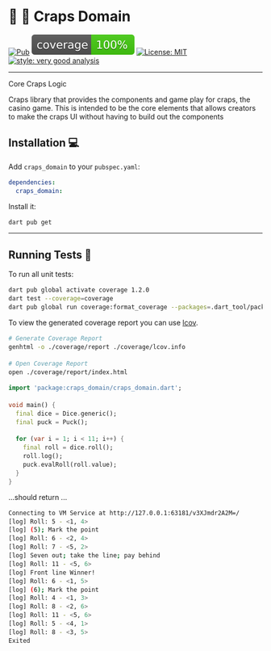 # 🎲 🎲 Craps Domain

[![Pub](https://img.shields.io/pub/v/craps_domain.svg)](https://pub.dev/packages/craps_domain)
[![coverage](https://raw.githubusercontent.com/Fa-C-Shus/craps_domain/main/coverage_badge.svg)](https://github.com/Fa-C-Shus/craps_domain/actions)
[![License: MIT](https://img.shields.io/badge/license-MIT-purple.svg)](https://opensource.org/licenses/MIT)
[![style: very good analysis][very_good_analysis_badge]][very_good_analysis_link]

---

Core Craps Logic

Craps library that provides the components and game play for craps, the casino game. This is intended to be the core elements that allows creators to make the craps UI without having to build out the components

## Installation 💻

Add `craps_domain` to your `pubspec.yaml`:

```yaml
dependencies:
  craps_domain:
```

Install it:

```sh
dart pub get
```

---

## Running Tests 🧪

To run all unit tests:

```sh
dart pub global activate coverage 1.2.0
dart test --coverage=coverage
dart pub global run coverage:format_coverage --packages=.dart_tool/package_config.json --check-ignore --report-on=lib --lcov -o ./coverage/lcov.info -i ./coverage
```

To view the generated coverage report you can use [lcov](https://github.com/linux-test-project/lcov).

```sh
# Generate Coverage Report
genhtml -o ./coverage/report ./coverage/lcov.info

# Open Coverage Report
open ./coverage/report/index.html
```

```dart
import 'package:craps_domain/craps_domain.dart';

void main() {
  final dice = Dice.generic();
  final puck = Puck();

  for (var i = 1; i < 11; i++) {
    final roll = dice.roll();
    roll.log();
    puck.evalRoll(roll.value);
  }
}
```

...should return ...

```sh
Connecting to VM Service at http://127.0.0.1:63181/v3XJmdr2A2M=/
[log] Roll: 5 - <1, 4>
[log] (5); Mark the point
[log] Roll: 6 - <2, 4>
[log] Roll: 7 - <5, 2>
[log] Seven out; take the line; pay behind
[log] Roll: 11 - <5, 6>
[log] Front line Winner!
[log] Roll: 6 - <1, 5>
[log] (6); Mark the point
[log] Roll: 4 - <1, 3>
[log] Roll: 8 - <2, 6>
[log] Roll: 11 - <5, 6>
[log] Roll: 5 - <4, 1>
[log] Roll: 8 - <3, 5>
Exited
```

[dart_install_link]: https://dart.dev/get-dart
[github_actions_link]: https://docs.github.com/en/actions/learn-github-actions
[license_badge]: https://img.shields.io/badge/license-MIT-blue.svg
[license_link]: https://opensource.org/licenses/MIT
[logo_black]: https://raw.githubusercontent.com/VGVentures/very_good_brand/main/styles/README/vgv_logo_black.png#gh-light-mode-only
[logo_white]: https://raw.githubusercontent.com/VGVentures/very_good_brand/main/styles/README/vgv_logo_white.png#gh-dark-mode-only
[mason_link]: https://github.com/felangel/mason
[very_good_analysis_badge]: https://img.shields.io/badge/style-very_good_analysis-B22C89.svg
[very_good_analysis_link]: https://pub.dev/packages/very_good_analysis
[very_good_coverage_link]: https://github.com/marketplace/actions/very-good-coverage
[very_good_ventures_link]: https://verygood.ventures
[very_good_ventures_link_light]: https://verygood.ventures#gh-light-mode-only
[very_good_ventures_link_dark]: https://verygood.ventures#gh-dark-mode-only
[very_good_workflows_link]: https://github.com/VeryGoodOpenSource/very_good_workflows
